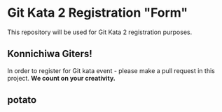 Git Kata 2 Registration "Form"
==============================

This repository will be used for Git Kata 2 registration purposes.

## Konnichiwa Giters! ##

In order to register for Git kata event - please make a pull request in this project.
**We count on your creativity.**

potato
----
